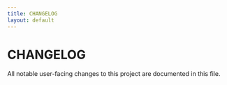 ```yaml
---
title: CHANGELOG
layout: default
---
```


# CHANGELOG

All notable user-facing changes to this project are documented in this file.
